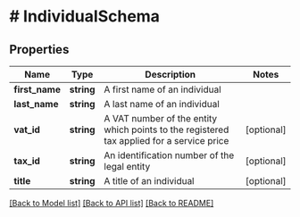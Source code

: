 # # IndividualSchema

## Properties

Name | Type | Description | Notes
------------ | ------------- | ------------- | -------------
**first_name** | **string** | A first name of an individual |
**last_name** | **string** | A last name of an individual |
**vat_id** | **string** | A VAT number of the entity which points to the registered tax applied for a service price | [optional]
**tax_id** | **string** | An identification number of the legal entity | [optional]
**title** | **string** | A title of an individual | [optional]

[[Back to Model list]](../../README.md#models) [[Back to API list]](../../README.md#endpoints) [[Back to README]](../../README.md)
